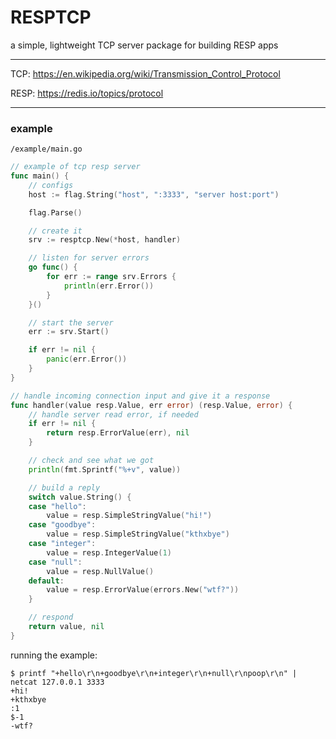 # RESPTCP
a simple, lightweight TCP server package for building RESP apps

---

TCP: https://en.wikipedia.org/wiki/Transmission_Control_Protocol

RESP: https://redis.io/topics/protocol

---

### example

`/example/main.go`
```go
// example of tcp resp server
func main() {
	// configs
	host := flag.String("host", ":3333", "server host:port")

	flag.Parse()

	// create it
	srv := resptcp.New(*host, handler)

	// listen for server errors
	go func() {
		for err := range srv.Errors {
			println(err.Error())
		}
	}()

	// start the server
	err := srv.Start()

	if err != nil {
		panic(err.Error())
	}
}

// handle incoming connection input and give it a response
func handler(value resp.Value, err error) (resp.Value, error) {
	// handle server read error, if needed
	if err != nil {
		return resp.ErrorValue(err), nil
	}

	// check and see what we got
	println(fmt.Sprintf("%+v", value))

	// build a reply
	switch value.String() {
	case "hello":
		value = resp.SimpleStringValue("hi!")
	case "goodbye":
		value = resp.SimpleStringValue("kthxbye")
	case "integer":
		value = resp.IntegerValue(1)
	case "null":
		value = resp.NullValue()
	default:
		value = resp.ErrorValue(errors.New("wtf?"))
	}

	// respond
	return value, nil
}
```

running the example:
```
$ printf "+hello\r\n+goodbye\r\n+integer\r\n+null\r\npoop\r\n" | netcat 127.0.0.1 3333
+hi!
+kthxbye
:1
$-1
-wtf?
```
